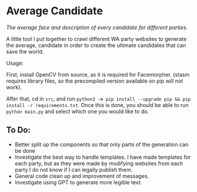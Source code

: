 # Average Candidate

*The average face and description of every candidate for different parties.*

A little tool I put together to crawl different WA party websites to generate the average, candidate in order to create the ultimate candidates that can save the world.

Usage:

First, install OpenCV from source, as it is required for Facemorpher. (stasm requires library files, so the precompiled version available on pip will not work).

After that, cd in `src`, and run `python3 -m pip install --upgrade pip && pip install -r requirements.txt`. Once this is done, you should be able to run `python main.py` and select which one you would like to do.

## To Do:

- Better split up the components so that only parts of the generation can be done
- Investigate the best way to handle templates. I have made templates for each party, but as they were made by modifying websites from each party I do not know if I can legally publish them.
- General code clean up and improvement of messages.
- Investigate using GPT to generate more legible text.
